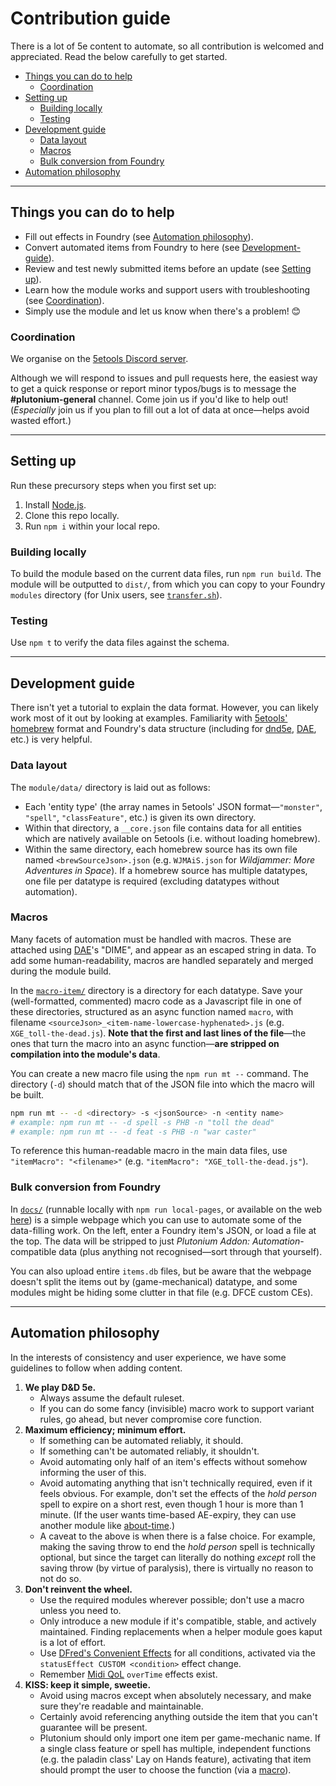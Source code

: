 # Contribution guide

There is a lot of 5e content to automate, so all contribution is welcomed and appreciated. Read the below carefully to get started.

- [Things you can do to help](#things-you-can-do-to-help)
  - [Coordination](#coordination)
- [Setting up](#setting-up)
  - [Building locally](#building-locally)
  - [Testing](#testing)
- [Development guide](#development-guide)
  - [Data layout](#data-layout)
  - [Macros](#macros)
  - [Bulk conversion from Foundry](#bulk-conversion-from-foundry)
- [Automation philosophy](#automation-philosophy)

---

## Things you can do to help

 - Fill out effects in Foundry (see [Automation philosophy](#automation-philosophy)).
 - Convert automated items from Foundry to here (see [Development-guide](#development-guide)).
 - Review and test newly submitted items before an update (see [Setting up](#setting-up)).
 - Learn how the module works and support users with troubleshooting (see [Coordination](#coordination)).
 - Simply use the module and let us know when there's a problem! 😊

### Coordination

We organise on the [5etools Discord server](https://discord.gg/5etools).

Although we will respond to issues and pull requests here, the easiest way to get a quick response or report minor typos/bugs is to message the **#plutonium-general** channel. Come join us if you'd like to help out! (*Especially* join us if you plan to fill out a lot of data at once—helps avoid wasted effort.)

---

## Setting up

Run these precursory steps when you first set up:

1) Install [Node.js](https://nodejs.org/en/).
2) Clone this repo locally.
3) Run `npm i` within your local repo.

### Building locally

To build the module based on the current data files, run `npm run build`. The module will be outputted to `dist/`, from which you can copy to your Foundry `modules` directory (for Unix users, see [`transfer.sh`](./transfer.sh)).

### Testing

Use `npm t` to verify the data files against the schema.

---

## Development guide

There isn't yet a tutorial to explain the data format. However, you can likely work most of it out by looking at examples. Familiarity with [5etools' homebrew](https://github.com/TheGiddyLimit/homebrew) format and Foundry's data structure (including for [dnd5e](https://github.com/foundryvtt/dnd5e/wiki/Roll-Formulas), [DAE](https://gitlab.com/tposney/dae/-/blob/master/Readme.md#supported-fields-for-dnd5e), etc.) is very helpful.

### Data layout

The `module/data/` directory is laid out as follows:
- Each 'entity type' (the array names in 5etools' JSON format—`"monster"`, `"spell"`, `"classFeature"`, etc.) is given its own directory.
- Within that directory, a `__core.json` file contains data for all entities which are natively available on 5etools (i.e. without loading homebrew).
- Within the same directory, each homebrew source has its own file named `<brewSourceJson>.json` (e.g. `WJMAiS.json` for *Wildjammer: More Adventures in Space*). If a homebrew source has multiple datatypes, one file per datatype is required (excluding datatypes without automation).

### Macros

Many facets of automation must be handled with macros. These are attached using [DAE](https://foundryvtt.com/packages/dae)'s "DIME", and appear as an escaped string in data. To add some human-readability, macros are handled separately and merged during the module build.

In the [`macro-item/`](./macro-item) directory is a directory for each datatype. Save your (well-formatted, commented) macro code as a Javascript file in one of these directories, structured as an async function named `macro`, with filename `<sourceJson>_<item-name-lowercase-hyphenated>.js` (e.g. `XGE_toll-the-dead.js`). **Note that the first and last lines of the file**—the ones that turn the macro into an async function—**are stripped on compilation into the module's data**.

You can create a new macro file using the `npm run mt --` command. The directory (`-d`) should match that of the JSON file into which the macro will be built.

```bash
npm run mt -- -d <directory> -s <jsonSource> -n <entity name>
# example: npm run mt -- -d spell -s PHB -n "toll the dead"
# example: npm run mt -- -d feat -s PHB -n "war caster"
```

To reference this human-readable macro in the main data files, use `"itemMacro": "<filename>"` (e.g. `"itemMacro": "XGE_toll-the-dead.js"`).

### Bulk conversion from Foundry

In [`docs/`](./docs) (runnable locally with `npm run local-pages`, or available on the web [here](https://thegiddylimit.github.io/plutonium-addon-automation/)) is a simple webpage which you can use to automate some of the data-filling work. On the left, enter a Foundry item's JSON, or load a file at the top. The data will be stripped to just *Plutonium Addon: Automation*-compatible data (plus anything not recognised—sort through that yourself).

You can also upload entire `items.db` files, but be aware that the webpage doesn't split the items out by (game-mechanical) datatype, and some modules might be hiding some clutter in that file (e.g. DFCE custom CEs).

---

## Automation philosophy

In the interests of consistency and user experience, we have some guidelines to follow when adding content.

1) **We play D&D 5e.**
   - Always assume the default ruleset.
   - If you can do some fancy (invisible) macro work to support variant rules, go ahead, but never compromise core function.
2) **Maximum efficiency; minimum effort.**
   - If something can be automated reliably, it should.
   - If something can't be automated reliably, it shouldn't.
   - Avoid automating only half of an item's effects without somehow informing the user of this.
   - Avoid automating anything that isn't technically required, even if it feels obvious. For example, don't set the effects of the *hold person* spell to expire on a short rest, even though 1 hour is more than 1 minute. (If the user wants time-based AE-expiry, they can use another module like [about-time](https://gitlab.com/tposney/about-time).)
   - A caveat to the above is when there is a false choice. For example, making the saving throw to end the *hold person* spell is technically optional, but since the target can literally do nothing *except* roll the saving throw (by virtue of paralysis), there is virtually no reason to not do so.
3) **Don't reinvent the wheel.**
	- Use the required modules wherever possible; don't use a macro unless you need to.
	- Only introduce a new module if it's compatible, stable, and actively maintained. Finding replacements when a helper module goes kaput is a lot of effort.
	- Use [DFred's Convenient Effects](https://github.com/DFreds/dfreds-convenient-effects) for all conditions, activated via the `statusEffect CUSTOM <condition>` effect change.
	- Remember [Midi QoL](https://gitlab.com/tposney/midi-qol/-/blob/master/README.md#flagsmidi-qolovertime-overtime-effects) `overTime` effects exist.
4) **KISS: keep it simple, sweetie.**
	- Avoid using macros except when absolutely necessary, and make sure they're readable and maintainable.
	- Certainly avoid referencing anything outside the item that you can't guarantee will be present.
	- Plutonium should only import one item per game-mechanic name. If a single class feature or spell has multiple, independent functions (e.g. the paladin class' Lay on Hands feature), activating that item should prompt the user to choose the function (via a [macro](https://github.com/TheGiddyLimit/plutonium-addon-automation/issues/26)).

